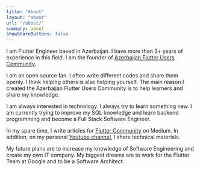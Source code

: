 ```yaml
---
title: "About"
layout: "about"
url: "/about/"
summary: about
showShareButtons: false
---
```

I am Flutter Engineer based in Azerbaijan. I have more than 3+ years of experience in this field. I am the founder of [Azerbaijan Flutter Users Community](https://www.facebook.com/groups/azfluttercommunity).

I am an open source fan. I often write different codes and share them openly. I think helping others is also helping yourself. The main reason I created the Azerbaijan Flutter Users Community is to help learners and share my knowledge.

I am always interested in technology. I always try to learn something new. I am currently trying to improve my SQL knowledge and learn backend programming and become a Full Stack Software Engineer.

In my spare time, I write articles for [Flutter Community](https://medium.com/flutter-community) on Medium. In addition, on my personal [Youtube channel](https://www.youtube.com/c/KenanYusubov), I share technical materials.

My future plans are to increase my knowledge of Software Engineering and create my own IT company. My biggest dreams are to work for the Flutter Team at Google and to be a Software Architect.